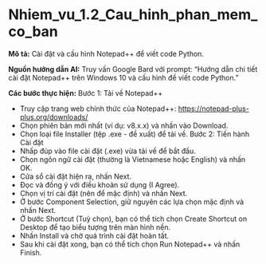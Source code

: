 # Nhiem_vu_1.2_Cau_hinh_phan_mem_co_ban
**Mô tả:** Cài đặt và cấu hình Notepad++ để viết code Python.

**Nguồn hướng dẫn AI:** Truy vấn Google Bard với prompt: 
“Hướng dẫn chi tiết cài đặt Notepad++ trên Windows 10 và cấu hình để viết code Python.”

**Các bước thực hiện:**
Bước 1: Tải về Notepad++
- Truy cập trang web chính thức của Notepad++: https://notepad-plus-plus.org/downloads/
- Chọn phiên bản mới nhất (ví dụ: v8.x.x) và nhấn vào Download.
- Chọn loại file Installer (tệp .exe - đề xuất) để tải về.
Bước 2: Tiến hành Cài đặt
- Nhấp đúp vào file cài đặt (.exe) vừa tải về để bắt đầu.
- Chọn ngôn ngữ cài đặt (thường là Vietnamese hoặc English) và nhấn OK.
- Cửa sổ cài đặt hiện ra, nhấn Next.
- Đọc và đồng ý với điều khoản sử dụng (I Agree).
- Chọn vị trí cài đặt (nên để mặc định) và nhấn Next.
- Ở bước Component Selection, giữ nguyên các lựa chọn mặc định và nhấn Next.
- Ở bước Shortcut (Tuỳ chọn), bạn có thể tích chọn Create Shortcut on Desktop để tạo biểu tượng trên màn hình nền.
- Nhấn Install và chờ quá trình cài đặt hoàn tất.
- Sau khi cài đặt xong, bạn có thể tích chọn Run Notepad++ và nhấn Finish.
